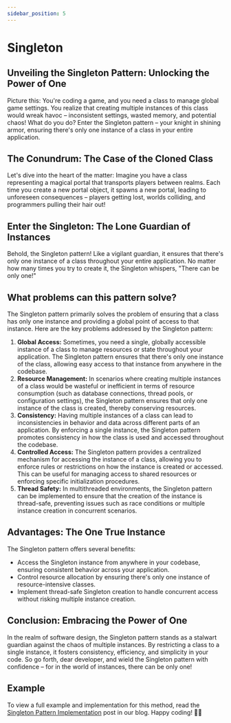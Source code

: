 ```yaml
---
sidebar_position: 5
---
```


# Singleton

## Unveiling the Singleton Pattern: Unlocking the Power of One

Picture this: You're coding a game, and you need a class to manage global game settings. You realize that creating multiple instances of this class would wreak havoc – inconsistent settings, wasted memory, and potential chaos! What do you do? Enter the Singleton pattern – your knight in shining armor, ensuring there's only one instance of a class in your entire application.

## The Conundrum: The Case of the Cloned Class

Let's dive into the heart of the matter: Imagine you have a class representing a magical portal that transports players between realms. Each time you create a new portal object, it spawns a new portal, leading to unforeseen consequences – players getting lost, worlds colliding, and programmers pulling their hair out!

## Enter the Singleton: The Lone Guardian of Instances

Behold, the Singleton pattern! Like a vigilant guardian, it ensures that there's only one instance of a class throughout your entire application. No matter how many times you try to create it, the Singleton whispers, "There can be only one!"

## What problems can this pattern solve?

The Singleton pattern primarily solves the problem of ensuring that a class has only one instance and providing a global point of access to that instance. Here are the key problems addressed by the Singleton pattern:

1. **Global Access:** Sometimes, you need a single, globally accessible instance of a class to manage resources or state throughout your application. The Singleton pattern ensures that there's only one instance of the class, allowing easy access to that instance from anywhere in the codebase.
2. **Resource Management:** In scenarios where creating multiple instances of a class would be wasteful or inefficient in terms of resource consumption (such as database connections, thread pools, or configuration settings), the Singleton pattern ensures that only one instance of the class is created, thereby conserving resources.
3. **Consistency:** Having multiple instances of a class can lead to inconsistencies in behavior and data across different parts of an application. By enforcing a single instance, the Singleton pattern promotes consistency in how the class is used and accessed throughout the codebase.
4. **Controlled Access:** The Singleton pattern provides a centralized mechanism for accessing the instance of a class, allowing you to enforce rules or restrictions on how the instance is created or accessed. This can be useful for managing access to shared resources or enforcing specific initialization procedures.
5. **Thread Safety:** In multithreaded environments, the Singleton pattern can be implemented to ensure that the creation of the instance is thread-safe, preventing issues such as race conditions or multiple instance creation in concurrent scenarios.

## Advantages: The One True Instance

The Singleton pattern offers several benefits:

* Access the Singleton instance from anywhere in your codebase, ensuring consistent behavior across your application.
* Control resource allocation by ensuring there's only one instance of resource-intensive classes.
* Implement thread-safe Singleton creation to handle concurrent access without risking multiple instance creation.

## Conclusion: Embracing the Power of One

In the realm of software design, the Singleton pattern stands as a stalwart guardian against the chaos of multiple instances. By restricting a class to a single instance, it fosters consistency, efficiency, and simplicity in your code. So go forth, dear developer, and wield the Singleton pattern with confidence – for in the world of instances, there can be only one!

## Example

To view a full example and implementation for this method, read the [Singleton Pattern Implementation](/blog/singleton) post in our blog. Happy coding! 👩‍💻
